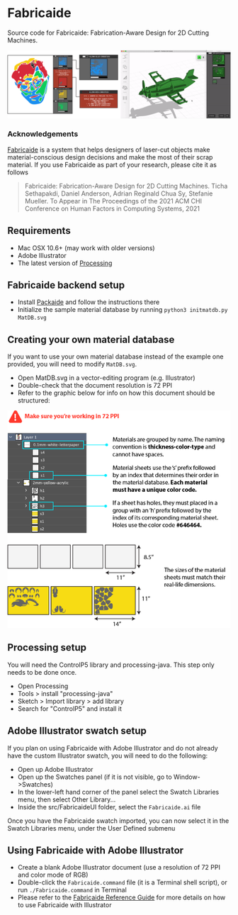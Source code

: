 # Fabricaide

Source code for Fabricaide: Fabrication-Aware Design for 2D Cutting Machines.

![Fabricaide](GIFteasernolabels.gif)

### Acknowledgements 

[Fabricaide](https://hcie.csail.mit.edu/) is a system that helps designers of laser-cut objects make material-conscious design decisions and make the most of their scrap material. If you use Fabricaide as part of your research, please cite it as follows

> Fabricaide: Fabrication-Aware Design for 2D Cutting Machines.
> Ticha Sethapakdi, Daniel Anderson, Adrian Reginald Chua Sy, Stefanie Mueller.
> To Appear in The Proceedings of the 2021 ACM CHI Conference on Human Factors in Computing Systems, 2021

## Requirements

* Mac OSX 10.6+ (may work  with older versions)
* Adobe Illustrator
* The latest version  of [Processing](https://processing.org/)


## Fabricaide backend setup

* Install [Packaide](https://github.com/DanielLiamAnderson/Packaide) and follow the instructions there
* Initialize the sample material database by running `python3 initmatdb.py MatDB.svg`    

## Creating your own material database

If you want to use your own material database instead of the example one provided, you will need to modify `MatDB.svg`.
* Open MatDB.svg in a vector-editing program (e.g. Illustrator) 
* Double-check that the document resolution is 72 PPI 
* Refer to the graphic below for info on how this document should be structured:

![matdbtutorial](matdbtutorial.png)

## Processing setup

You will need the ControlP5 library and processing-java. This step only needs to be done once.
* Open Processing
* Tools > install "processing-java"
* Sketch > Import library > add library
* Search for "ControlP5" and install it


## Adobe Illustrator swatch setup

If you plan on using Fabricaide with Adobe Illustrator and do not already have the custom Illustrator swatch, you will need to do the following:
* Open up Adobe Illustrator
* Open up the Swatches panel (if it is not visible, go to Window->Swatches)
* In the lower-left hand corner of the panel select the Swatch Libraries menu, then select Other Library...
* Inside the src/FabricaideUI folder, select  the `Fabricaide.ai` file

Once you have the Fabricaide swatch imported, you can now select it in the Swatch Libraries menu, under the User Defined submenu

## Using Fabricaide with Adobe Illustrator

* Create a blank Adobe Illustrator document (use a resolution of 72 PPI and color mode of RGB)
* Double-click the `Fabricaide.command` file (it is a Terminal shell script), or run `./Fabricaide.command` in Terminal
* Please refer to the [Fabricaide Reference Guide](https://docs.google.com/document/d/1dcog25s2pAyX-dLwB0EoQPB70EbVmCBMU2zszpl-_LE/edit?usp=sharing) for more details on how to use Fabricaide with Illustrator

<!--
## Using Fabricaide with other programs

Fabricaide works with any program that exports SVG; however, in some situations, you will have to make light modifications to the Fabricaide code. 
-->


